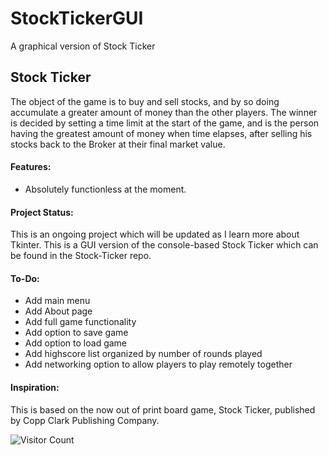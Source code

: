 # StockTickerGUI
A graphical version of Stock Ticker

## Stock Ticker

The object of the game is to buy and sell stocks, and by so doing accumulate a greater amount of money than the other players. The winner is decided by setting a time limit at the start of the game, and is the person having the greatest amount of money when time elapses, after selling his stocks back to the Broker at their final market value.

#### Features:

* Absolutely functionless at the moment.

#### Project Status:

This is an ongoing project which will be updated as I learn more about Tkinter.
This is a GUI version of the console-based Stock Ticker which can be found in the Stock-Ticker repo.

#### To-Do:

* Add main menu
* Add About page
* Add full game functionality
* Add option to save game
* Add option to load game
* Add highscore list organized by number of rounds played
* Add networking option to allow players to play remotely together

#### Inspiration:

This is based on the now out of print board game, Stock Ticker, published by Copp Clark Publishing Company.

![Visitor Count](https://profile-counter.glitch.me/ZacharyKeatings/count.svg)
